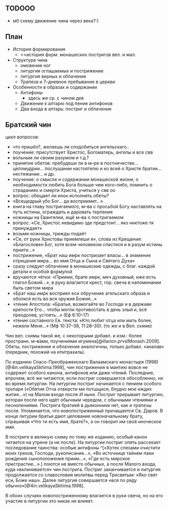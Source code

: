 ## TODOOO

- мб схему движение чина через века?:)

## План

- История формирования
	- <<история форм. монашеских постригов вел. и мал.
- Структура чина
	- омовение ног
	- литургия оглашаемых и пострижение
	- литургия верных и облачение
	- Трапеза и 7–дневное пребывание в церкви
- Особенности в образах и содержании
	- Антифоны
		- здесь же ср. с чином дев
	- Движение к алтарю под пение антифонов
	- Два входа в алтарь: постриг и облачение

## Братский чин

цикл вопросов:
- что пришёл?, желаешь ли сподобиться ангельскаго..
- поучение: присутствует Христос, Богоматерь, ангелы и все свв
- вольным ли своим разумом и т.д.?
- принятие обетов: пребудеши ли в м–ре в постничестве... целомудрии... послушании настоятелю и ко всей о Христе братии... нестяжании... и др.
- поучение: о смысле и содержании монашеской жизни, о необходимости любить Бога больше чем кого–либо, помнить о страданиях и смерти Христа, учиться у свв оо
- вопрос: обещает ли инок исполнять обеты?
- «Всещедрый убо Бог... да восприимит...»
- книга на главу постригаемого, м–ва с просьбой Богу наставлять на путь истины, ограждать и даровать терпение
- ножницы на Евангелии, ещё м–ва о постригаемом
- вопрос: «Се, Христос невидимо зде предстоит... яко никтоже тя принуждает»
- возьми ножницы, трижды подаёт
- «Се, от руки Христовы приемлеши я», слова из Крещения: «Благословен Бог, хотя всем человеком спастися и в разум истины приити...»
- пострижение, «Брат наш имрк постризает власы... в знамение отрицания мира... во имя Отца и Сына и Святаго Духа»
- сразу следует облачение в монашеские одежды, с благ. каждой детали и особой формулой
- вручаются чётки: «Приими, брате имрк, меч духовный, иже есть глагол Божий...», в руку влагается крест, гор. свеча в напоминании быть светом мира
- «Брат наш имрк восприял еси обручение агельскаго образа и оболкся есть во вся оружия Божия...»
- чтение Апостола: «Братья, возмогайте во Господе и в державе крепости Его... чтобы могли противостать в день злый и, всё преодолев, устоять...» (Еф 6:10–17)
- чтение составного Ев. текста: «Кто любит отца или мать более, нежели Меня...» (Мф 10:37–38, 11:28–30). (то же и в Вел. схиме)

Чин вел. схимы такой же, с некоторыми добавл. и изм.: более пространн. м–вами, поучениями игумена[@illarion.prvslMonash.2009].
Обеты, пострижение и облачение аналогичны, только добавл. «аналав» (передник, похожий на епитрахиль).

По изданию Спасо-Преображенскаго Валаамскаго монастыря (1998)[@4in.velikayaSkhima.1998],
чин пострижения в мантию вовсе не содержит особого канона, антифонов или даже чтений.
Последние, впрочем, всё же читаются, если постриг совершается обособленно, не во время литургии.
На литургии постриг начинается с пением особого тропаря («Обятия Отча отверсти ми потшщися, блудно мое иждих житие...») на Малом входе после _И ныне_.
Постриг прерывает литургию, которая после него идёт обычным чередом, с обычными чтениями и песнопениями.
Пострига братией в дьяконнике нет, как и трапезы после.
Упоминается, что новопостриженный причащается Св. Даров.
В конце литурии братья дают целование новоначальному брату, спрашивая «Что ти есть имя, брате?», а он говорит им своё иноческое имя.

В постриге в великую схиму по тому же изданию,
особый канон читается на утрене (а не после).
На литургии постриг опять рассекает последование таинства: особые антифоны
^[«Хотех слезами очистити моих грехов, Господи, рукописание...», «Во источнице тайнем паки рождения сыноположение приим...», «Где есть мирское пристрастие...».]
поются не вместо обычных, а после Малого входа, куда «вклинивается» чин пострига.
Постриг заканчивается и литургия продолжается со славословия молитвы перед Трисвятым: «Яко свят еси, Боже наш».
Далее литургия совершается «вся по ряду обычно»[@4in.velikayaSkhima.1998].

В обоих случаях новопостриженному влагается в руки свеча, но на его участие в литургии это никак не влияет.

